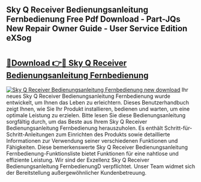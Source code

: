 ## Sky Q Receiver Bedienungsanleitung Fernbedienung Free Pdf Download - Part-JQs New Repair Owner Guide - User Service Edition eXSog

# <h2><a href="http://df09qp.blite.top/?on=Sky+Q+Receiver+Bedienungsanleitung+Fernbedienung">🔗Download 👉🔴 Sky Q Receiver Bedienungsanleitung Fernbedienung</a></h2>

[![Sky Q Receiver Bedienungsanleitung Fernbedienung new download](https://i.imgur.com/lujVjoI.png)](http://df09qp.blite.top/?on=Sky+Q+Receiver+Bedienungsanleitung+Fernbedienung)
Ihr neues Sky Q Receiver Bedienungsanleitung Fernbedienung wurde entwickelt, um Ihnen das Leben zu erleichtern. Dieses Benutzerhandbuch zeigt Ihnen, wie Sie Ihr Produkt installieren, bedienen und warten, um eine optimale Leistung zu erzielen. Bitte lesen Sie diese Bedienungsanleitung sorgfältig durch, um das Beste aus Ihrem Sky Q Receiver Bedienungsanleitung Fernbedienung herauszuholen. Es enthält Schritt-für-Schritt-Anleitungen zum Einrichten des Produkts sowie detaillierte Informationen zur Verwendung seiner verschiedenen Funktionen und Fähigkeiten. Diese bemerkenswerte Sky Q Receiver Bedienungsanleitung Fernbedienung-Funktionsliste bietet Funktionen für eine nahtlose und effiziente Leistung. Wir sind der Exzellenz Sky Q Receiver Bedienungsanleitung FernbedienungD verpflichtet. Unser Team widmet sich der Bereitstellung außergewöhnlicher Kundenbetreuung.
